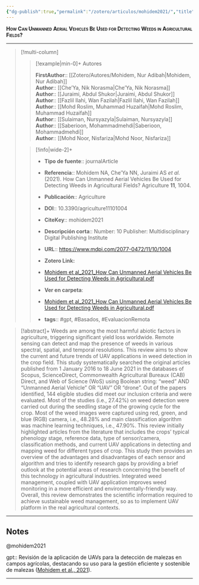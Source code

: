 ```yaml
---
{"dg-publish":true,"permalink":"/zotero/articulos/mohidem2021/","title":"How Can Unmanned Aerial Vehicles Be Used for Detecting Weeds in Agricultural Fields?","tags":["#zotero"]}
---
```



<span style="font-variant:small-caps; font-weight: bold;">How Can Unmanned Aerial Vehicles Be Used for Detecting Weeds in Agricultural Fields?</span>

---


> [!multi-column]
>
>> [!example|min-0]+ Autores
>> 
>> **FirstAuthor**:: [[Zotero/Autores/Mohidem, Nur Adibah\|Mohidem, Nur Adibah]]  
>> **Author**:: [[Che’Ya, Nik Norasma\|Che’Ya, Nik Norasma]]  
>> **Author**:: [[Juraimi, Abdul Shukor\|Juraimi, Abdul Shukor]]  
>> **Author**:: [[Fazlil Ilahi, Wan Fazilah\|Fazlil Ilahi, Wan Fazilah]]  
>> **Author**:: [[Mohd Roslim, Muhammad Huzaifah\|Mohd Roslim, Muhammad Huzaifah]]  
>> **Author**:: [[Sulaiman, Nursyazyla\|Sulaiman, Nursyazyla]]  
>> **Author**:: [[Saberioon, Mohammadmehdi\|Saberioon, Mohammadmehdi]]  
>> **Author**:: [[Mohd Noor, Nisfariza\|Mohd Noor, Nisfariza]]  
 >
>
>> [!info|wide-2]+
>>
>> - **Tipo de fuente**:: journalArticle
>> - **Referencia**:: Mohidem NA, Che’Ya NN, Juraimi AS _et al._ (2021). How Can Unmanned Aerial Vehicles Be Used for Detecting Weeds in Agricultural Fields? Agriculture **11**, 1004.
>> - **Publicación**:: Agriculture
>> - **DOI**:: 10.3390/agriculture11101004
>> - **CiteKey**:: mohidem2021
>> - **Descripción corta**:: Number: 10
Publisher: Multidisciplinary Digital Publishing Institute
>> - **URL**:: https://www.mdpi.com/2077-0472/11/10/1004
>> - **Zotero Link:** 
>> - [Mohidem et al_2021_How Can Unmanned Aerial Vehicles Be Used for Detecting Weeds in Agricultural.pdf](zotero://select/library/items/LAQN2M4B)
>>
>> - **Ver en carpeta**: 
>> - [Mohidem et al_2021_How Can Unmanned Aerial Vehicles Be Used for Detecting Weeds in Agricultural.pdf](file://J:\OneDrive\Articulos\Mohidem%20et%20al_2021_How%20Can%20Unmanned%20Aerial%20Vehicles%20Be%20Used%20for%20Detecting%20Weeds%20in%20Agricultural.pdf)
>> - **tags**:: #gpt, #Basados, #EvaluacionRemota



> [!abstract]+ 
>Weeds are among the most harmful abiotic factors in agriculture, triggering significant yield loss worldwide. Remote sensing can detect and map the presence of weeds in various spectral, spatial, and temporal resolutions. This review aims to show the current and future trends of UAV applications in weed detection in the crop field. This study systematically searched the original articles published from 1 January 2016 to 18 June 2021 in the databases of Scopus, ScienceDirect, Commonwealth Agricultural Bureaux (CAB) Direct, and Web of Science (WoS) using Boolean string: “weed” AND “Unmanned Aerial Vehicle” OR “UAV” OR “drone”. Out of the papers identified, 144 eligible studies did meet our inclusion criteria and were evaluated. Most of the studies (i.e., 27.42%) on weed detection were carried out during the seedling stage of the growing cycle for the crop. Most of the weed images were captured using red, green, and blue (RGB) camera, i.e., 48.28% and main classification algorithm was machine learning techniques, i.e., 47.90%. This review initially highlighted articles from the literature that includes the crops’ typical phenology stage, reference data, type of sensor/camera, classification methods, and current UAV applications in detecting and mapping weed for different types of crop. This study then provides an overview of the advantages and disadvantages of each sensor and algorithm and tries to identify research gaps by providing a brief outlook at the potential areas of research concerning the benefit of this technology in agricultural industries. Integrated weed management, coupled with UAV application improves weed monitoring in a more efficient and environmentally-friendly way. Overall, this review demonstrates the scientific information required to achieve sustainable weed management, so as to implement UAV platform in the real agricultural contexts.


--- 

## Notes

@mohidem2021

gpt:: Revisión de la aplicación de UAVs para la detección de malezas en campos agrícolas, destacando su uso para la gestión eficiente y sostenible de malezas ([Mohidem et al., 2021](zotero://select/library/items/SVB5PXXJ)).






---








